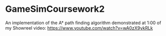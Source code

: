 # GameSimCoursework2

An implementation of the A* path finding algorithm demonstrated at 1:00 of my Showreel video: https://www.youtube.com/watch?v=wA0zX9ykRLk
